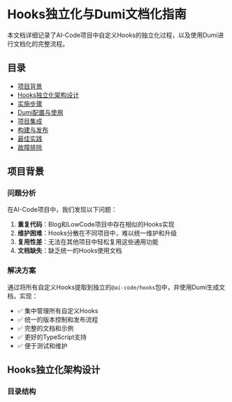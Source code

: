 # Hooks独立化与Dumi文档化指南

本文档详细记录了AI-Code项目中自定义Hooks的独立化过程，以及使用Dumi进行文档化的完整流程。

## 目录

- [项目背景](#项目背景)
- [Hooks独立化架构设计](#hooks独立化架构设计)
- [实施步骤](#实施步骤)
- [Dumi配置与使用](#dumi配置与使用)
- [项目集成](#项目集成)
- [构建与发布](#构建与发布)
- [最佳实践](#最佳实践)
- [故障排除](#故障排除)

## 项目背景

### 问题分析

在AI-Code项目中，我们发现以下问题：

1. **重复代码**：Blog和LowCode项目中存在相似的Hooks实现
2. **维护困难**：Hooks分散在不同项目中，难以统一维护和升级
3. **复用性差**：无法在其他项目中轻松复用这些通用功能
4. **文档缺失**：缺乏统一的Hooks使用文档

### 解决方案

通过将所有自定义Hooks提取到独立的`@ai-code/hooks`包中，并使用Dumi生成文档，实现：

- ✅ 集中管理所有自定义Hooks
- ✅ 统一的版本控制和发布流程
- ✅ 完整的文档和示例
- ✅ 更好的TypeScript支持
- ✅ 便于测试和维护

## Hooks独立化架构设计

### 目录结构 